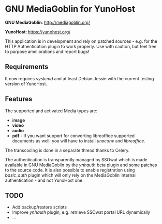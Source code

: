 # GNU MediaGoblin for YunoHost

**GNU MediaGoblin**: http://mediagoblin.org/

**YunoHost**: https://yunohost.org/


This application is in development and rely on patched sources - e.g. for
the HTTP Authentication plugin to work properly. Use with caution, but feel
free to purpose ameliorations and report bugs!

## Requirements

It now requires *systemd* and at least Debian Jessie with the current testing
version of YunoHost.

## Features

The supported and activated Media types are:
  * **image**
  * **video**
  * **audio**
  * **pdf** - if you want support for converting libreoffice supported
  documents as well, you will have to install *unoconv* and *libreoffice*.

The transcoding is done in a separate thread thanks to Celery.

The authentication is transparently managed by SSOwat which is made
available in GNU MediaGoblin by the *ynhauth* beta plugin and some patches
to the source code.
It is also possible to enable registration using *basic_auth* plugin which
will only rely on the MediaGoblin internal authentication - and not YunoHost
one.

## TODO

* Add backup/restore scripts
* Improve *ynhauth* plugin, e.g. retrieve SSOwat portal URL dynamically
* ...
